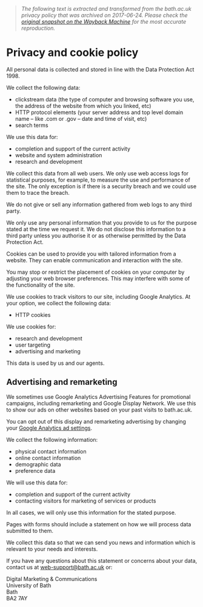 > *The following text is extracted and transformed from the bath.ac.uk privacy policy that was archived on 2017-06-24. Please check the [original snapshot on the Wayback Machine](https://web.archive.org/web/20170624094649id_/http%3A//www.bath.ac.uk/web/privacy) for the most accurate reproduction.*

# Privacy and cookie policy

All personal data is collected and stored in line with the Data Protection Act 1998.

We collect the following data:

  * clickstream data (the type of computer and browsing software you use, the address of the website from which you linked, etc)
  * HTTP protocol elements (your server address and top level domain name – like .com or .gov – date and time of visit, etc)
  * search terms



We use this data for:

  * completion and support of the current activity
  * website and system administration
  * research and development



We collect this data from all web users. We only use web access logs for statistical purposes, for example, to measure the use and performance of the site. The only exception is if there is a security breach and we could use them to trace the breach.

We do not give or sell any information gathered from web logs to any third party.

We only use any personal information that you provide to us for the purpose stated at the time we request it. We do not disclose this information to a third party unless you authorise it or as otherwise permitted by the Data Protection Act.

Cookies can be used to provide you with tailored information from a website. They can enable communication and interaction with the site.

You may stop or restrict the placement of cookies on your computer by adjusting your web browser preferences. This may interfere with some of the functionality of the site.

We use cookies to track visitors to our site, including Google Analytics. At your option, we collect the following data:

  * HTTP cookies



We use cookies for:

  * research and development
  * user targeting
  * advertising and marketing



This data is used by us and our agents.

## Advertising and remarketing

We sometimes use Google Analytics Advertising Features for promotional campaigns, including remarketing and Google Display Network. We use this to show our ads on other websites based on your past visits to bath.ac.uk.

You can opt out of this display and remarketing advertising by changing your [Google Analytics ad settings](https://www.google.com/settings/u/0/ads/authenticated).

We collect the following information:

  * physical contact information
  * online contact information
  * demographic data
  * preference data



We will use this data for:

  * completion and support of the current activity
  * contacting visitors for marketing of services or products



In all cases, we will only use this information for the stated purpose. 

Pages with forms should include a statement on how we will process data submitted to them.

We collect this data so that we can send you news and information which is relevant to your needs and interests.

If you have any questions about this statement or concerns about your data, contact us at [web-support@bath.ac.uk](mailto:web-support@bath.ac.uk) or:

Digital Marketing & Communications  
University of Bath  
Bath  
BA2 7AY
